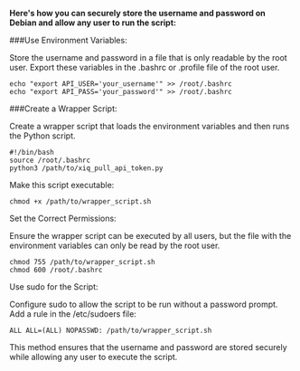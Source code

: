 **Here's how you can securely store the username and password on Debian and allow any user to run the script:**

###Use Environment Variables:

Store the username and password in a file that is only readable by the root user.
Export these variables in the .bashrc or .profile file of the root user.

    echo "export API_USER='your_username'" >> /root/.bashrc
    echo "export API_PASS='your_password'" >> /root/.bashrc

###Create a Wrapper Script:

Create a wrapper script that loads the environment variables and then runs the Python script.

    #!/bin/bash
    source /root/.bashrc
    python3 /path/to/xiq_pull_api_token.py

Make this script executable:

    chmod +x /path/to/wrapper_script.sh

Set the Correct Permissions:

Ensure the wrapper script can be executed by all users, but the file with the environment variables can only be read by the root user.

    chmod 755 /path/to/wrapper_script.sh
    chmod 600 /root/.bashrc

Use sudo for the Script:

Configure sudo to allow the script to be run without a password prompt. Add a rule in the /etc/sudoers file:

    ALL ALL=(ALL) NOPASSWD: /path/to/wrapper_script.sh

This method ensures that the username and password are stored securely while allowing any user to execute the script.